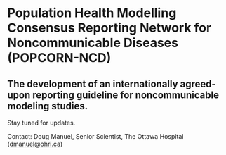 # Population Health Modelling Consensus Reporting Network for Noncommunicable Diseases (POPCORN-NCD)

## The development of an internationally agreed-upon reporting guideline for noncommunicable modeling studies.

Stay tuned for updates. 

Contact: Doug Manuel, Senior Scientist, The Ottawa Hospital (dmanuel@ohri.ca)
